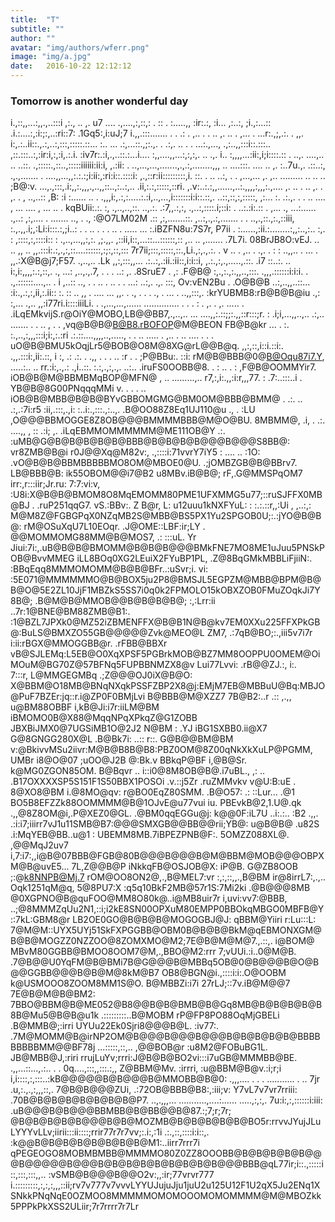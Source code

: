 ```yaml
---
title:  "T"
subtitle: ""
author: ""
avatar: "img/authors/wferr.png"
image: "img/a.jpg"
date:   2016-10-22 12:12:12
---
```


### Tomorrow is another wonderful day
i.,::,,...:,,.,..:::i ,:., .. ,. u7   .... .,....,:,::,:  .   :: .  :.....,, :ir:.:, :i... ,:..:, ;i.,:...::   .i.:....:,:i:;:,..:ri::7: .1Gq5:,i:uJ;7
i.,,.:::.......  .      .        .: .        ,..                 .  .                 .. ,.  ..    .            ,...   .            ...r:.,;,.:. . ,,.
i:,.:..ii::.,.:,..:,:::,:::::.::... :.. ...   .:,...::.,;:.,.   .    .:,. ..    .       .  ...:.,..., .,:..,,:::i::.:::..  ,::.:::..:,:ir:i,:,:i,.:.i.
:iv7r:.:i,.,..::.:...i.... :,,....,,...:,:,:,.  ..  .,.  i.. :,,,,...:ii:,i;i::::.::       . ..,.    ....,..  .. ..::. .,:::::.,::..,:::::iiiiii:ii:i,
,.:ii:  .   ..,...,...,.......,.,.:,........,,,   ..  ....:::.   ....   ..  ,.  :..7u.,. .::..:, .,.,.......  .  ....,,...,,:.:.:;i:ii:,:ri:i::.::::i:
,.,::r:ii:::::::::,i.    ::. . ..  ..:,  . . ,...,...  ,.  ,.. ......... .. ..  .. ;B@:v.   ...,.,:::,.i:,,:.,,,.,..,,::..,:..:,.. .ii,:.:,:::::,::ri.
,.v:..:.:,,......,..:.,,,,:,,,:.,.... ,. ..     . .. ,.   .    ,. .     , ..,..::  ,B: :i :......  .. . .,,,i:,.:,:.....:.:i,..,...,i:::::::i:i::.::,.
..::,::,:,:::::, ,:... :.   .:.,. . .   ..  ....   , ...  .... , ...      .. .        kqBUii:.:. :, .,..,..,::.  ..,.:.  .:7,,.:,:, .,..:,::::.i;::i: 
. ..:.:i:.:: .    ,...  .,   ...:...... .,..: ,:,.... . ....... ..,   .  .,      :@O7LM02M  .:: ,:,.......::. ,..:,.,.:,....... . . ..,.,::.,:.,::iii,
:.,.,,.i;,:Li:i:::.:,;i..: . .  ..   .         . .   ..  . .....  ...    :.iBZFN8u:7S7r, P7ii  . :......,:ii.:........:,,:..,:.. :,. : ,::::,:,::::i::
:   .,..,...,,:,:. ,;.,,. ,::ii,i::,...::...::::::,::  ,..  .. ,.......    .7L7i. 08BrJB8O:vEJ.   .. .. ,, ..  ,,.:::i:.:,.,:,::....::::::,:;:,::,::: 
7r7ii;:::,:::::,::.,Li.,:,.,.:. .  v ..  .  ,..  . .,.  .  : : ..,,..  . ...   .  ,,.:X@B@j7;F57.  .,..,..  .Lk  ,,:,:::,,... .:..:,.:ii.:ii::,i:i::i,
,.:.,:,.,.....,.::. .i7 ::..:. ..  i:,i:,,,,:.:,::,. ., ...: ,..,.,.7,  . . . ..:      ,.  .8SruE7  .  ,: .F@B@   :,.,:.,:.,,..,:::. .,,,.::::::i:i:i.
. .,.::::::....,.. .  i  ,..:: ..,   .     .    .. .  ..   .    . ...:  ..:,. .,.    :::,    Ov:vEN2Bu . .O@B@B    ..:,..,,..::... :i:.,.:,:,ii,:.ii::
  :.    :: ..  ,,   .  .... ...  ,,.  .      .,     . .    . .,       .   ... .    ..,,:::,.  :krYUBMB8:rB@B@B@iu .,: :,...  .,.. ,,:i77ri.i::::iiiLi.
. .,...,...,...... ..............  . . .      :  .       ,.    . ,.      ..... .  .iLqEMkvijS.r@OiY@MOBO,LB@@BB7,.,..,.. ... ....,,:.::;;:.,,::r:::;r.
: .i;i,...,,..,.. .:,..   .......           .     .      ..     ,       . .    ,vq@B@B@B@B8.rBOFOP@M@BEON FB@B@kr   ... . :.  :.,..,:,,,:::i;i:,:.:ri 
  .:.::....,,,,..,....., .   .  ..     ..... . ,.. .  .. .... .    .    .    uO@B@BMU5kOqjLr5@BOB@O8M@8XG@rL@@B@q. ,,:,::,i::i.::i:. .,,.:::i:,ii:.::,
i :, .: .:. .   .,,    .             .  .          .. :r .    .           ;P@BBu:. ::i:   rM@B@BBB@0@B@Oqu87i7.Y,  .....:..  ..   rr.:i:,.,.: .,i..::.
:.:,.,:,.,.      ..:..    .iruFS0OOBB@8.         .     :   ..  . :     ,F@B@OOMMYir7. iOB@B@M@BBMBMqBOP@MFN@  ,  .. .........,..  r7,:,i:.,,:i:r,,,77.
: .7:..:::..i       .   YB@B@8G00PNqqqMMi      v. . .  .   ..        iOB@B@MBB@B@B@BYvGBBOMGMG@BM0OM@BBB@BMM@   . .:. .. .:,.:7i:r5     :ii,.:::,.,i: 
:..i:.,:::.,:..,.      .B@OO88Z8Eq1UJ110@u .,  .               :LU ,O@@@BBMOGGE8Z8OB@@@BMMMMBBB@M@O@BU. 8MBMM@,    .i,  .        .:.            ....,,
,   ::   .:i; ,.   .iLqEBMMOMMMMMM@ME111OB@Y .:.            :uMB@G@B@B@B@B@B@BBB@B@B@B@B@@@B@@@S8BB@: vr8ZMB@B@i r0J@@Xq@M82v:,     .,::::i:71vvrY7iY5
: .... .. :1O:  .vO@B@B@BBMBBBBBMO8OM@MBOE0@U.          .;jOMBZGB@B@BBrv7. LB@BBB@B: ik55OBOM@@i7@B2 u8MBv.iB@B@; rF,.G@MMSPqOM7  irr:,r:::iir;Jr.ru: 
7:7:vi:v, :U8i:X@B@B@BMOM8O8MqEMOMM80PME1UFXMMG5u77;::ruSJFFX0MB@BJ .    .ruP251qqG7.        vS.:BBv:.  Z    B@r,  L: u12uuu1kNXFYuL:   : :.:.::r,,:Ui
, ,..:,:  M@M8Z@FGBGPqX0NZqMB2S@MBB@BS5PX1Yu2SPGOB0U;:.:jYO@B@B@:      rM@OSuXqU7L10EOqr.      .J@OME::LBF:ir;LY .  @@MOMMOMG88MM@B@MOS7, .: :::uL. Yr
Jiui:7i:,.uB@B@B@BMOMM@B@B@B@@@BMkFNE7MO8ME1uJuu5PNSkPOB@BvvMMEG   iLL8BOq0XG2LEuiX2FYuBP1PL, .Z@8BqGMkMBBLiFjiiN:. :BBqEqq8MMMOMOMM@B@B@BFr..:uSvr;i.
vi:  :5E071@MMMMMMO@B@BOX5ju2P8@BMSJL5EGPZM@MBB@BPM@B@B@O@5E2ZL10JjF1MBZkS5SS7i0q0k2FPMOLO15kOBXZOB0FMuZOqkJi7Y8B@;  .B@M@B@MMOB@@B@B@B@B@;  :,:Lrr:ii
..7r:1@BNE@BM88ZMB@B1:.         :1@BZL7JPXk0@MZ52iZBMENFFX@B@B1N@B@kv7EM0XXu225FFXPkGB@:BuLS@BMXZO55GB@@@@@Zvk@MEO@L   ZM7,      .:7qB@BO;:.,iii5v7i7r
i:ii:rBGX@MMOGGBB@r.  .rFBB@BBXr   vB@SJLEMq:L5EB@O0XqXPSF5PGBrkMOB@BZ7MM8OOPPU0OMEM@OiMOuM@BG70Z@57BFNq5FUPBBNMZX8@v   Lui77Lvvi:   .rB@@ZJ.:, i:.   
7:::r, L@MMGEGMBq  .;Z@@@OJ0iX@B@O:  X@BBM@O18MB@BNqNXqkPSSFZBP2X8@j:EMjM7EB@MBBuU@Bq:MBJO@PuF7BZEr:jq::r.i@ZP0F0BMjLvi  B@BBB@M@XZZ7   7B@B2:..r  .::
,.,,  u@BM88OBBF i,kB@Ji:i7r:iiLM@BM iBMOMO0B@X88@MqqNPqXPkqZ@G1ZOBB  JBXBiJMX0@7UGSiMB1O@2J2 N@BM : .YJ iBG1SXBB0.ii@X7  G@8GNGG280X@L  .B@Bk7i: ..::
r::. G@B@@BM@BM v:@BkivvMSu2iivr:M@B@B8B@B8:PBZ0OM@8Z00qNkXkXuLP@PGMM, UMBr i8@O@07 ;uOO@J2B  @:Bk.v     BBkqP@BF i,@B@Sr. k@MG0ZGON85OM.  B@Bqvr   ..
i::i0@8M8OB@B@.i7uBL., ,:   ..           .B17OXXXXSP5S151F1S50BBX1POSOi .v.::j5Zr .ruZMMvkv v@U:B:uE  . 8@XO8@BM i.@8MO@qv: r@BO0EqZ80SMM. .B@O57:  .:
::Lur... .@1                              BO5B8EFZZk88OOMMMM@B@1OJvE@u77vui   iu.   PBEvkB@2,1.U@.qk .,,@8Z8OM@i,.P@XEZ0@GL. .@BM0qqEGGu@j: k@@0F:iL7U
..i:.:.. :B2 .,,.  .:i:i7;iiirr7vJ1u11SMB@B7:@@@SMXGB@@BB@@rii;YB@: u@B@B@ .u82S .i:MqYEB@BB..u@1  :   UBEMM8MB.7iBPEZPNB@F:.  5OMZZ088XL@. ,@@MqJ2uv7
i,7:i7:,,i@B@07BBB@FGB@80B@@@B@@@B@M@BBM@MOB@@@OBPXM@B@uvE5...   7L,Z@@B@P iNkkqFB@OSJOB@X: iP@B.      G@ZB8OOB ;:@k8NNPB@Mj.7 rOM@OO8ON2@,.,B@MEL7:vr
:,:,::,,.,B@BM ir@8irrL7:,.,..                Oqk1251qM@q,        5@8PU7:X :q5q10BkF2MB@57r1S:7Mi2ki  .@B@@@8MB   @0XGPNO@B@quFOO@MM8O80k@..i@MB8uir7r
i,uvi:vv7:@BBB,                            ..;@8MMMZqUu2N1,::i;i2kE8SN00OPXuM80EMPP0BBOkqMBGO0MBFB@Y::7kL:GBM8@r  LB2OE0GO@B@B@B@MOGOGBJ@J: qBBM@Yiiri
r:Lu:::L: 7@M@M::UYX5UYj51SkFXPGGBB@OBM0B@B@B@BkM@qEBMONXGM@B@B@MOGZZ0NZZOO@8ZOMXMO@M2;7E@B@M@M@7.,.::,.  i@BOM@   MBvM80GGBB@BMOO8OOM7@M,.,BBO@M2:rrr
7;vUUi.:i..0@M@B. .7@B@@U0YqFM@B@BMi7B@G@@@B@MBBq5OB@0@B@@@B@O@B@@GGBB@@@B@B@M@8kM@B7  OB8@BGN@i.,::::i:i:.O@OOBM   k@USMOOO8ZOOM8MM1S@O.  B@MBBZi:i7i
27rLJ;::7v.iB@M@@7   7E@B@M@B@BM2: 7BBO@BBM@B@ME052@B8@@B@B@BMB@B@Gq8MB@B@B@B@B@B8B@Mu5@B@B@u1k .:::::::::..B@MOBM   rP@FP8PO88OqMjGBELi .B@MMB@;:irri
UYUu22Ek0Sjri8@@@B@L.   :iv77:. .7M@MOMM@B@irNP2OM@B@@@B@@@B@@@B@B@B@B@B@BBBBBBBBBMM@@BF78j  ...:::::,::,.. ,@@BOB@r   :u8M2@FOBuBG1L.  JB@MBB@J,:riri
rrujLuYv;rrri:J@B@B@BO2vi:::i7uGB@MMMBB@BE.     .,,...::...,.:.. . .                     0q....,:::,,:::.:,,  Z@BBM@Mv.    :irrri,   :u@BBM@B@v.:i;r;i
i,i::::,:,:::..:kB@@@@@B@B@@@B@MMOBB@B@0:  .,,,.... .           . . ...........   .   .. 7jr .u,:.,.,:,,,::,.  7@B@B@@@ZUi,     .:72OB@BBB@B8:,:iii;v:
Y7vL7v7vr7rriii: .70B@B@B@B@B@B@B@B@P7.  ..,.,,,...  ...........,....:......   .....,:,:,. 7u:i:,:,::::::i:iii: .uB@@@B@B@@@BBMBB@B@BB@@B@87.:;7;r;7r;
@B@B@B@B@B@@@B@B@MOZMB@B@B@B@B@B@BO5r:rrvvJYujJLuLYYYvLLv;iirii:::ii::::;rrir77r7r7vv;:.i:,:1i .:.,::,::::i:i::,.  :k@@B@B@B@B@B@B@B@B@M1:..iirr7rrr7i
qPEGEOGO8MOBMBMBB@MMMMO80Z0ZZ8OOOBB@B@B@B@B@B@@@B@@@@@B@@@B@B@B@B@B@B@B@B@B@@@BBB@qL77ir;i::.,:::::i::,:::,:::,,..    :vSMB@B@@@B@@O2v:,,:ir;77vrvr777
i.:::::::::,:,:,:,,,::ii;rv7v777v7vvvLYYUJujuJju1juU2u125U12F1U2qX5Ju2ENq1XSNkkPNqNqE0OZMOO8MMMMMOMOMOOOMOMOMMMM@M@MBOZkk5PPPkPkXSS2ULiir;7r7rrrr7r7Lr


